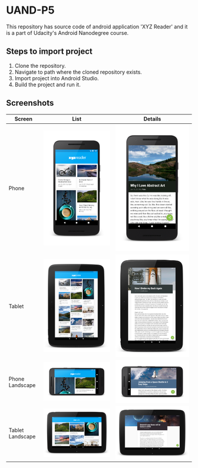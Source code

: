 # UAND-P5
This repository has source code of android application 'XYZ Reader' and it is a part of Udacity's Android Nanodegree course.

## Steps to import project

1. Clone the repository.
2. Navigate to path where the cloned repository exists.
3. Import project into Android Studio.
4. Build the project and run it.

## Screenshots

 Screen | List | Details |
 --- | --- | --
 Phone | ![Phone ](/captures/phone_list.png) | ![Phone ](/captures/phone_details.png)
 Tablet | ![Tablet ](/captures/tablet_list.png) | ![Tablet ](/captures/tablet_details.png)
 Phone Landscape | ![Phone ](/captures/phone_list_land.png) | ![Phone ](/captures/phone_details_land.png)
 Tablet Landscape | ![Tablet ](/captures/tablet_list_land.png) | ![Tablet ](/captures/tablet_details_land.png)

